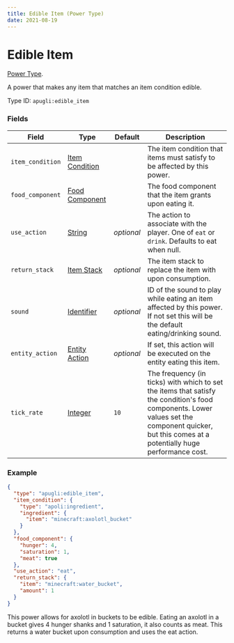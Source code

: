 ```yaml
---
title: Edible Item (Power Type)
date: 2021-08-19
---
```


# Edible Item

[Power Type](../power_types.md).

A power that makes any item that matches an item condition edible.

Type ID: `apugli:edible_item`

### Fields

Field  | Type | Default | Description
-------|------|---------|-------------
`item_condition` | [Item Condition](https://origins.readthedocs.io/en/latest/types/item_condition_types/) |  | The item condition that items must satisfy to be affected by this power.
`food_component` | [Food Component](../data_types/food_component.md) | | The food component that the item grants upon eating it.
`use_action` | [String](https://origins.readthedocs.io/en/latest/types/data_types/string/) | *optional* | The action to associate with the player. One of `eat` or `drink`. Defaults to eat when null.
`return_stack` | [Item Stack](https://origins.readthedocs.io/en/latest/types/data_types/item_stack/) | *optional* | The item stack to replace the item with upon consumption.
`sound` | [Identifier](https://origins.readthedocs.io/en/latest/types/data_types/identifier/) | *optional* | ID of the sound to play while eating an item affected by this power. If not set this will be the default eating/drinking sound.
`entity_action` | [Entity Action](https://origins.readthedocs.io/en/latest/types/entity_action_types/) | *optional* | If set, this action will be executed on the entity eating this item.
`tick_rate` | [Integer](https://origins.readthedocs.io/en/latest/types/data_types/integer/) | `10` | The frequency (in ticks) with which to set the items that satisfy the condition's food components. Lower values set the component quicker, but this comes at a potentially huge performance cost.

### Example
```json
{
  "type": "apugli:edible_item",
  "item_condition": {
    "type": "apoli:ingredient",
    "ingredient": {
      "item": "minecraft:axolotl_bucket"
    }
  },
  "food_component": {
    "hunger": 4,
    "saturation": 1,
    "meat": true
  },
  "use_action": "eat",
  "return_stack": {
    "item": "minecraft:water_bucket",
    "amount": 1
  }
}
```
This power allows for axolotl in buckets to be edible. Eating an axolotl in a bucket gives 4 hunger shanks and 1 saturation, it also counts as meat. This returns a water bucket upon consumption and uses the eat action.